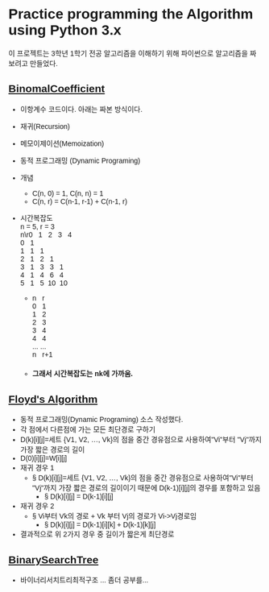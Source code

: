 <html>
<style id="jsbin-css">
    @import url(//fonts.googleapis.com/earlyaccess/jejugothic.css);
    body { font-family: 'Jeju Gothic', sans-serif;}
</style>
<body>

# Practice programming the Algorithm using Python 3.x

이 프로젝트는 3학년 1학기 전공 알고리즘을 이해하기 위해 파이썬으로 알고리즘을 짜보려고 만들었다.

## [BinomalCoefficient](https://github.com/zzqyu/AlgorithmPractice/blob/master/BinomalCoefficient.py)
* 이항계수 코드이다. 아래는 짜본 방식이다.
* 재귀(Recursion)
* 메모이제이션(Memoization)
* 동적 프로그래밍 (Dynamic Programing)
* 개념
    * C(n, 0) = 1, C(n, n) = 1
    * C(n, r) = C(n-1, r-1) + C(n-1, r)
* 시간복잡도 <br>
    n = 5, r = 3 <br>
    n\r0 &nbsp; 1 &nbsp; 2 &nbsp; 3 &nbsp; 4 <br>
    0 &nbsp; 1&nbsp;<br>
    1 &nbsp; 1 &nbsp; 1<br>
    2 &nbsp; 1 &nbsp; 2 &nbsp; 1<br>
    3 &nbsp; 1 &nbsp; 3 &nbsp; 3 &nbsp; 1<br>
    4 &nbsp; 1 &nbsp; 4 &nbsp; 6 &nbsp; 4&nbsp;<br>
    5 &nbsp; 1 &nbsp; 5&nbsp; 10 &nbsp;10&nbsp;<br>

    * n &nbsp; r<br>
      0 &nbsp; 1<br>
      1 &nbsp; 2<br>
      2 &nbsp; 3<br>
      3 &nbsp; 4<br>
      4 &nbsp; 4<br>
    ...  ...<br>
      n &nbsp; r+1<br>
    * #### 그래서 시간복잡도는 nk에 가까움.



## [Floyd's Algorithm](https://github.com/zzqyu/AlgorithmPractice/blob/master/Floyd.py)
* 동적 프로그래밍(Dynamic Programing) 소스 작성했다.
* 각 점에서 다른점에 가는 모든 최단경로 구하기
* D(k)[i][j]=세트 {V1, V2, …, Vk}의 점을 중간 경유점으로 사용하여"Vi"부터 "Vj"까지 가장 짧은 경로의 길이
* D(0)[i][j]=W[i][j]
* 재귀 경우 1
    * § D(k)[i][j]=세트 {V1, V2, …, Vk}의 점을 중간 경유점으로 사용하여"Vi"부터 "Vj"까지 가장 짧은 경로의 길이이기 때문에 D(k-1)[i][j]의 경우를 포함하고 있음
	    * § D(k)[i][j] = D(k-1)[i][j]
* 재귀 경우 2
    * § Vi부터 Vk의 경로 + Vk 부터 Vj의 경로가 Vi->Vj경로임
	    * § D(k)[i][j] = D(k-1)[i][k] + D(k-1)[k][j]
* 결과적으로 위 2가지 경우 중 길이가 짧은게 최단경로




## [BinarySearchTree](https://github.com/zzqyu/AlgorithmPractice/blob/master/BinarySearchTree.py)
* 바이너리서치트리최적구조 ... 좀더 공부를...

</body></html>
